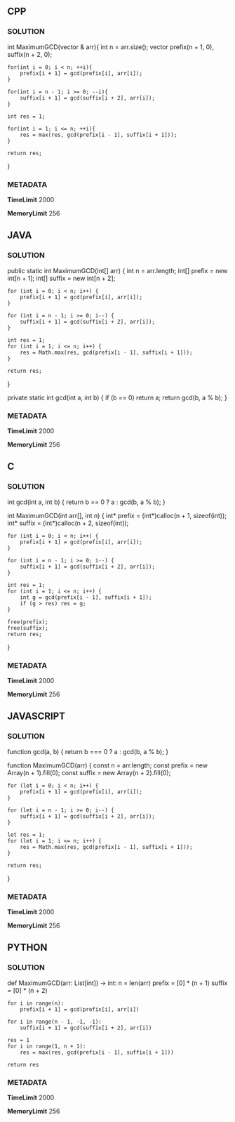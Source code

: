 ## CPP

### SOLUTION

int MaximumGCD(vector<int> & arr){
    int n = arr.size();
    vector<int> prefix(n + 1, 0), suffix(n + 2, 0);

    for(int i = 0; i < n; ++i){
        prefix[i + 1] = gcd(prefix[i], arr[i]);
    }

    for(int i = n - 1; i >= 0; --i){
        suffix[i + 1] = gcd(suffix[i + 2], arr[i]);
    }

    int res = 1;

    for(int i = 1; i <= n; ++i){
        res = max(res, gcd(prefix[i - 1], suffix[i + 1]));
    }

    return res;
}


### METADATA

**TimeLimit**
2000

**MemoryLimit**
256

## JAVA

### SOLUTION

public static int MaximumGCD(int[] arr) {
    int n = arr.length;
    int[] prefix = new int[n + 1];
    int[] suffix = new int[n + 2];

    for (int i = 0; i < n; i++) {
        prefix[i + 1] = gcd(prefix[i], arr[i]);
    }

    for (int i = n - 1; i >= 0; i--) {
        suffix[i + 1] = gcd(suffix[i + 2], arr[i]);
    }

    int res = 1;
    for (int i = 1; i <= n; i++) {
        res = Math.max(res, gcd(prefix[i - 1], suffix[i + 1]));
    }

    return res;
}

private static int gcd(int a, int b) {
    if (b == 0) return a;
    return gcd(b, a % b);
}



### METADATA

**TimeLimit**
2000

**MemoryLimit**
256

## C

### SOLUTION

int gcd(int a, int b) {
    return b == 0 ? a : gcd(b, a % b);
}

int MaximumGCD(int arr[], int n) {
    int* prefix = (int*)calloc(n + 1, sizeof(int));
    int* suffix = (int*)calloc(n + 2, sizeof(int));

    for (int i = 0; i < n; i++) {
        prefix[i + 1] = gcd(prefix[i], arr[i]);
    }

    for (int i = n - 1; i >= 0; i--) {
        suffix[i + 1] = gcd(suffix[i + 2], arr[i]);
    }

    int res = 1;
    for (int i = 1; i <= n; i++) {
        int g = gcd(prefix[i - 1], suffix[i + 1]);
        if (g > res) res = g;
    }

    free(prefix);
    free(suffix);
    return res;
}

### METADATA

**TimeLimit**
2000

**MemoryLimit**
256

## JAVASCRIPT

### SOLUTION

function gcd(a, b) {
    return b === 0 ? a : gcd(b, a % b);
}

function MaximumGCD(arr) {
    const n = arr.length;
    const prefix = new Array(n + 1).fill(0);
    const suffix = new Array(n + 2).fill(0);

    for (let i = 0; i < n; i++) {
        prefix[i + 1] = gcd(prefix[i], arr[i]);
    }

    for (let i = n - 1; i >= 0; i--) {
        suffix[i + 1] = gcd(suffix[i + 2], arr[i]);
    }

    let res = 1;
    for (let i = 1; i <= n; i++) {
        res = Math.max(res, gcd(prefix[i - 1], suffix[i + 1]));
    }

    return res;
}


### METADATA

**TimeLimit**
2000

**MemoryLimit**
256

## PYTHON

### SOLUTION



def MaximumGCD(arr: List[int]) -> int:
    n = len(arr)
    prefix = [0] * (n + 1)
    suffix = [0] * (n + 2)

    for i in range(n):
        prefix[i + 1] = gcd(prefix[i], arr[i])

    for i in range(n - 1, -1, -1):
        suffix[i + 1] = gcd(suffix[i + 2], arr[i])

    res = 1
    for i in range(1, n + 1):
        res = max(res, gcd(prefix[i - 1], suffix[i + 1]))

    return res


### METADATA

**TimeLimit**
2000

**MemoryLimit**
256
